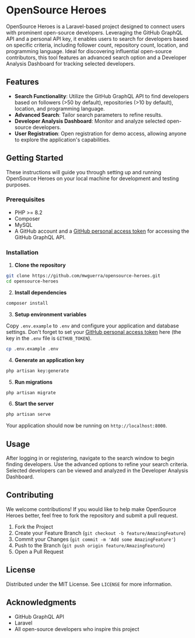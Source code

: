 # OpenSource Heroes

OpenSource Heroes is a Laravel-based project designed to connect users with prominent open-source developers. Leveraging the GitHub GraphQL API and a personal API key, it enables users to search for developers based on specific criteria, including follower count, repository count, location, and programming language. Ideal for discovering influential open-source contributors, this tool features an advanced search option and a Developer Analysis Dashboard for tracking selected developers.

## Features

- **Search Functionality**: Utilize the GitHub GraphQL API to find developers based on followers (>50 by default), repositories (>10 by default), location, and programming language.
- **Advanced Search**: Tailor search parameters to refine results.
- **Developer Analysis Dashboard**: Monitor and analyze selected open-source developers.
- **User Registration**: Open registration for demo access, allowing anyone to explore the application's capabilities.

## Getting Started

These instructions will guide you through setting up and running OpenSource Heroes on your local machine for development and testing purposes.

### Prerequisites

- PHP >= 8.2
- Composer
- MySQL
- A GitHub account and a [GitHub personal access token](https://docs.github.com/en/authentication/keeping-your-account-and-data-secure/managing-your-personal-access-tokens) for accessing the GitHub GraphQL API.

### Installation

1. **Clone the repository**

```bash
git clone https://github.com/mwguerra/opensource-heroes.git
cd opensource-heroes
```

2. **Install dependencies**

```bash
composer install
```

3. **Setup environment variables**

Copy `.env.example` to `.env` and configure your application and database settings. Don't forget to set your [GitHub personal access token](https://docs.github.com/en/authentication/keeping-your-account-and-data-secure/managing-your-personal-access-tokens) here (the key in the `.env` file is `GITHUB_TOKEN`).

```bash
cp .env.example .env
```

4. **Generate an application key**

```bash
php artisan key:generate
```

5. **Run migrations**

```bash
php artisan migrate
```

6. **Start the server**

```bash
php artisan serve
```

Your application should now be running on `http://localhost:8000`.

## Usage

After logging in or registering, navigate to the search window to begin finding developers. Use the advanced options to refine your search criteria. Selected developers can be viewed and analyzed in the Developer Analysis Dashboard.

## Contributing

We welcome contributions! If you would like to help make OpenSource Heroes better, feel free to fork the repository and submit a pull request.

1. Fork the Project
2. Create your Feature Branch (`git checkout -b feature/AmazingFeature`)
3. Commit your Changes (`git commit -m 'Add some AmazingFeature'`)
4. Push to the Branch (`git push origin feature/AmazingFeature`)
5. Open a Pull Request

## License

Distributed under the MIT License. See `LICENSE` for more information.

## Acknowledgments

- GitHub GraphQL API
- Laravel
- All open-source developers who inspire this project

